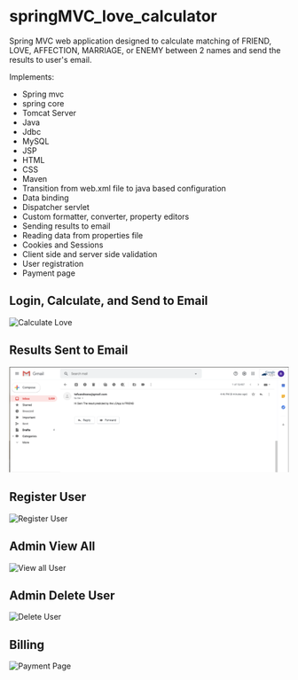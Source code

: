 # springMVC_love_calculator
Spring MVC web application designed to calculate matching  of FRIEND, LOVE, AFFECTION, MARRIAGE, or ENEMY between 2 names and send the results to user's email. 

Implements:
- Spring mvc
- spring core
- Tomcat Server
- Java
- Jdbc
- MySQL
- JSP
- HTML
- CSS
- Maven
- Transition from web.xml file to java based configuration
- Data binding
- Dispatcher servlet
- Custom formatter, converter, property editors
- Sending results to email
- Reading data from properties file
- Cookies and Sessions
- Client side and server side validation
- User registration
- Payment page

## Login, Calculate, and Send to Email 
![Calculate Love](https://github.com/alexYamaoka/springMVC_love_calculator/blob/master/gifs/calculateAndSend.gif)

## Results Sent to Email
![Email Result](https://github.com/alexYamaoka/springMVC_love_calculator/blob/master/gifs/result.png)

## Register User
![Register User](https://github.com/alexYamaoka/springMVC_love_calculator/blob/master/gifs/register.gif)

## Admin View All
![View all User](https://github.com/alexYamaoka/springMVC_love_calculator/blob/master/gifs/viewAll.gif)
## Admin Delete User
![Delete User](https://github.com/alexYamaoka/springMVC_love_calculator/blob/master/gifs/deleteUser.gif)

## Billing
![Payment Page](https://github.com/alexYamaoka/springMVC_love_calculator/blob/master/gifs/payment.gif)

